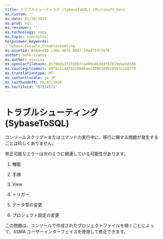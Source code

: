 ```yaml
---
title: トラブルシューティング (SybaseToSQL) |Microsoft Docs
ms.custom: ''
ms.date: 01/19/2017
ms.prod: sql
ms.reviewer: ''
ms.technology: ssma
ms.topic: conceptual
helpviewer_keywords:
- Sybase Console,Troubleshooting
ms.assetid: 8684ed23-c36b-46f6-9687-30ad7f47f876
author: nahk-ivanov
ms.author: alexiva
ms.openlocfilehash: 81796da3f15586fca400e4b3d4f07819ebe58308
ms.sourcegitcommit: e8f6c51d4702c0046aec1394109bc0503ca182f0
ms.translationtype: MT
ms.contentlocale: ja-JP
ms.lasthandoff: 08/07/2020
ms.locfileid: "87934571"
---
```

# <a name="troubleshooting-sybasetosql"></a>トラブルシューティング (SybaseToSQL)
コンソールスクリプトまたはコマンドの実行中に、移行に関する問題が発生することは珍しくありません。  
  
修正可能なエラーは次のように関連している可能性があります。  
  
1.  機能  
  
2.  手順  
  
3.  View  
  
4.  トリガー  
  
5.  データ型の変更  
  
6.  プロジェクト設定の変更  
  
この問題は、コンソールで作成されたプロジェクトファイルを開くことによって、SSMA ユーザーインターフェイスを使用して修正できます。  
  
